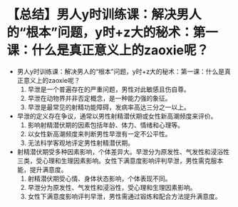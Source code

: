 # 【总结】男人y时训练课：解决男人的“根本”问题，y时+z大的秘术：第一课：什么是真正意义上的zaoxie呢？

-   男人y时训练课：解决男人的“根本”问题，y时+z大的秘术：第一课：什么是真正意义上的zaoxie呢？
    1.  早泄是一个普遍存在的严重问题，男性对此敏感且伤自尊。
    2.  早泄在动物界并非否定概念，是一种能力强的象征。
    3.  早泄是最常见的射精功能障碍，发病率高达三分之一以上。
-   早泄的定义存在争议，通常以男性射精潜伏期或女性新高潮频度来评价。
    1.  影响射精潜伏期的因素包括年龄、体力、情绪和心理等。
    2.  以女性新高潮频度来判断男性早泄有一定不公平性。
    3.  无法科学客观地评定男性射精潜伏期。
-   射精潜伏期受多种因素影响，个体差异大。早泄分为原发性、气发性和浸浴性三类，受心理和生理因素影响。女性下满意度影响评判早泄，男性需克服本能，提升满意度。
    1.  射精潜伏期受心情、身体状态影响，个体表现不同。
    2.  早泄分为原发性、气发性和浸浴性，受心理和生理因素影响。
    3.  女性下满意度影响评判早泄，男性需通过锻炼和配合方法提升满意度。
